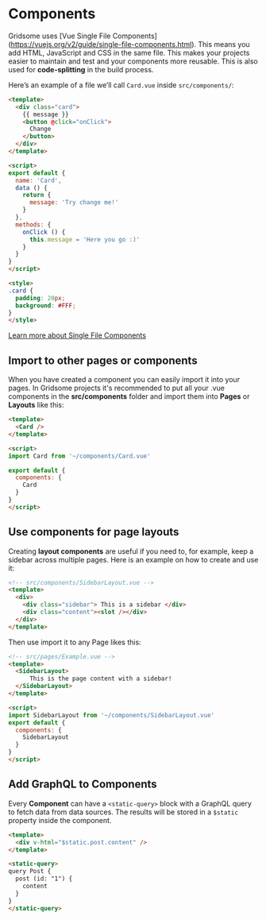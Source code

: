 # Components

Gridsome uses [Vue Single File Components] (https://vuejs.org/v2/guide/single-file-components.html). This means you add HTML, JavaScript and CSS in the same file. This makes your projects easier to maintain and test and your components more reusable. This is also used for **code-splitting** in the build process.

Here’s an example of a file we’ll call `Card.vue` inside `src/components/`:


```html
<template>
  <div class="card">
    {{ message }}
    <button @click="onClick">
      Change
    </button>
  </div>
</template>

<script>
export default {
  name: 'Card',
  data () {
    return {
      message: 'Try change me!'
    }
  },
  methods: {
    onClick () {
      this.message = 'Here you go :)'
    }
  }
}
</script>

<style>
.card {
  padding: 20px;
  background: #FFF;
}
</style>

```

[Learn more about Single File Components](https://vuejs.org/v2/guide/single-file-components.html)

## Import to other pages or components
When you have created a component you can easily import it into your pages. In Gridsome projects it's recommended to put all your .vue components in the **src/components** folder and import them into **Pages** or **Layouts** like this:

```html
<template>
  <Card />
</template>

<script>
import Card from '~/components/Card.vue'

export default {
  components: {
    Card
  }
}
</script>

```

## Use components for page layouts

Creating **layout components** are useful if you need to, for example, keep a sidebar across multiple pages.
Here is an example on how to create and use it:

```html
<!-- src/components/SidebarLayout.vue -->
<template>
  <div>
    <div class="sidebar"> This is a sidebar </div>
    <div class="content"><slot /></div>
  </div>
</template>

```

Then use import it to any Page likes this:

```html
<!-- src/pages/Example.vue -->
<template>
  <SidebarLayout>
      This is the page content with a sidebar!
  </SidebarLayout>
</template>

<script>
import SidebarLayout from '~/components/SidebarLayout.vue'
export default {
  components: {
    SidebarLayout
  }
}
</script>
```


## Add GraphQL to Components

Every **Component** can have a `<static-query>` block with a GraphQL query
to fetch data from data sources. The results will be stored in a
`$static` property inside the component.

```html
<template>
  <div v-html="$static.post.content" />
</template>

<static-query>
query Post {
  post (id: "1") {
    content
  }
}
</static-query>

```
